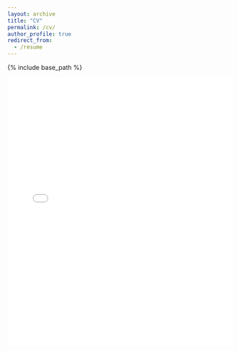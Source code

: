 ```yaml
---
layout: archive
title: "CV"
permalink: /cv/
author_profile: true
redirect_from:
  - /resume
---
```


{% include base_path %}

<embed src="/files/HanyaoZhang_CV_Aug25.pdf" type="application/pdf" width="100%" height="600px" />